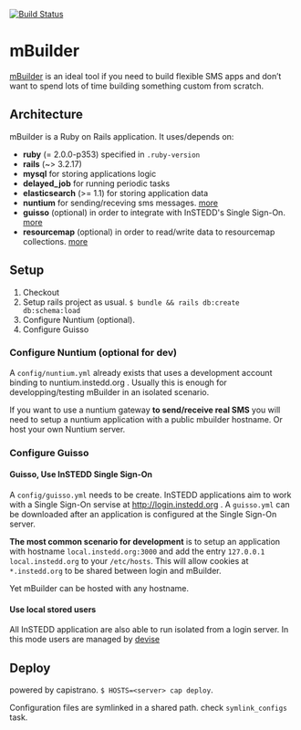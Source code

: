 [![Build Status](https://travis-ci.org/instedd/mbuilder.svg?branch=master)](https://travis-ci.org/instedd/mbuilder)

# mBuilder

[mBuilder](http://mbuilder.instedd.org) is an ideal tool if you need to build flexible SMS apps and don’t want to spend lots of time building something custom from scratch.

## Architecture

mBuilder is a Ruby on Rails application. It uses/depends on:

* **ruby** (= 2.0.0-p353) specified in `.ruby-version`
* **rails** (~> 3.2.17)
* **mysql** for storing applications logic
* **delayed_job** for running periodic tasks
* **elasticsearch** (>= 1.1) for storing application data
* **nuntium** for sending/receving sms messages. [more](http://nuntium.instedd.org)
* **guisso** (optional) in order to integrate with InSTEDD's Single Sign-On. [more](http://login.instedd.org)
* **resourcemap** (optional) in order to read/write data to resourcemap collections. [more](http://resourcemap.instedd.org)

## Setup

1. Checkout
2. Setup rails project as usual. `$ bundle && rails db:create db:schema:load`
3. Configure Nuntium (optional).
4. Configure Guisso

### Configure Nuntium (optional for dev)

A `config/nuntium.yml` already exists that uses a development account binding to nuntium.instedd.org . Usually this is enough for developping/testing mBuilder in an isolated scenario.

If you want to use a nuntium gateway **to send/receive real SMS** you will need to setup a nuntium application with a public mbuilder hostname. Or host your own Nuntium server.

### Configure Guisso

#### Guisso, Use InSTEDD Single Sign-On

A `config/guisso.yml` needs to be create. InSTEDD applications aim to work with a Single Sign-On servise at http://login.instedd.org . A `guisso.yml` can be downloaded after an application is configured at the Single Sign-On server.

**The most common scenario for development** is to setup an application with hostname `local.instedd.org:3000` and add the entry `127.0.0.1	local.instedd.org` to your `/etc/hosts`. This will allow cookies at `*.instedd.org` to be shared between login and mBuilder.

Yet mBuilder can be hosted with any hostname.

#### Use local stored users

All InSTEDD application are also able to run isolated from a login server. In this mode users are managed by [devise](https://github.com/plataformatec/devise)

## Deploy

powered by capistrano. `$ HOSTS=<server> cap deploy`.

Configuration files are symlinked in a shared path. check `symlink_configs` task.
